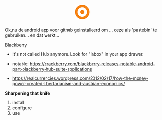<h1> <div align="center"> <a href="<https://freek@barwegen.nl>"> <img src="./img/logo-BA-48x48.png"> </a> </div> </h1>

Ok,nu de android app voor github geinstalleerd om ... deze als 'pastebin' te gebruiken... en dat werkt... 

Blackberry 
- It's not called Hub anymore. Look for "Inbox" in your app drawer.
- notable: https://crackberry.com/blackberry-releases-notable-android-part-blackberry-hub-suite-applications 


- https://realcurrencies.wordpress.com/2012/02/17/how-the-money-power-created-libertarianism-and-austrian-economics/




**Sharpening that knife**

1.  install
2.  configure
3.  use
